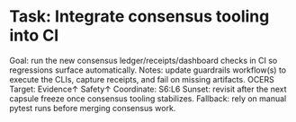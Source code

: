 # Task: Integrate consensus tooling into CI
Goal: run the new consensus ledger/receipts/dashboard checks in CI so regressions surface automatically.
Notes: update guardrails workflow(s) to execute the CLIs, capture receipts, and fail on missing artifacts.
OCERS Target: Evidence↑ Safety↑
Coordinate: S6:L6
Sunset: revisit after the next capsule freeze once consensus tooling stabilizes.
Fallback: rely on manual pytest runs before merging consensus work.

